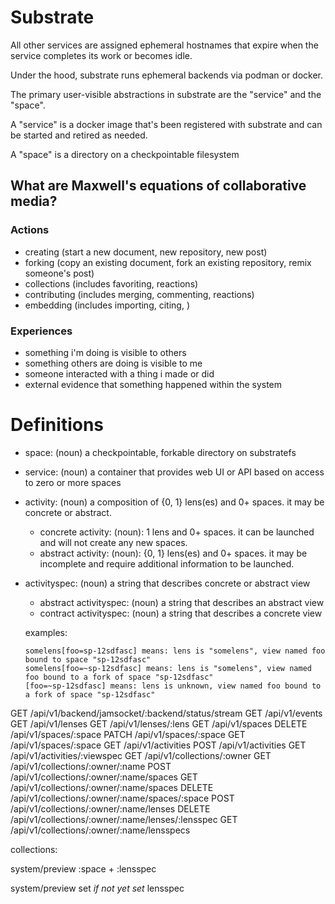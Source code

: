 # Substrate

All other services are assigned ephemeral hostnames that expire when the service completes its work or becomes idle.

Under the hood, substrate runs ephemeral backends via podman or docker.

The primary user-visible abstractions in substrate are the "service" and the "space".

A "service" is a docker image that's been registered with substrate and can be started and retired as needed.

A "space" is a directory on a checkpointable filesystem

## What are Maxwell's equations of collaborative media?

### Actions
- creating (start a new document, new repository, new post)
- forking (copy an existing document, fork an existing repository, remix someone's post)
- collections (includes favoriting, reactions)
- contributing (includes merging, commenting, reactions)
- embedding (includes importing, citing, )

### Experiences
- something i'm doing is visible to others
- something others are doing is visible to me
- someone interacted with a thing i made or did
- external evidence that something happened within the system


# Definitions
- space: (noun) a checkpointable, forkable directory on substratefs
- service: (noun) a container that provides web UI or API based on access to zero or more spaces
- activity: (noun) a composition of {0, 1} lens(es) and 0+ spaces. it may be concrete or abstract.
  - concrete activity: (noun): 1 lens and 0+ spaces. it can be launched and will not create any new spaces.
  - abstract activity: (noun): {0, 1} lens(es) and 0+ spaces. it may be incomplete and require additional information to be launched.
- activityspec: (noun) a string that describes concrete or abstract view
  - abstract activityspec: (noun) a string that describes an abstract view
  - contract activityspec: (noun) a string that describes a concrete view

  examples:
  ```
  somelens[foo=sp-12sdfasc] means: lens is "somelens", view named foo bound to space "sp-12sdfasc"
  somelens[foo=~sp-12sdfasc] means: lens is "somelens", view named foo bound to a fork of space "sp-12sdfasc"
  [foo=~sp-12sdfasc] means: lens is unknown, view named foo bound to a fork of space "sp-12sdfasc"
  ```

GET    /api/v1/backend/jamsocket/:backend/status/stream
GET    /api/v1/events
GET    /api/v1/lenses
GET    /api/v1/lenses/:lens
GET    /api/v1/spaces
DELETE /api/v1/spaces/:space
PATCH  /api/v1/spaces/:space
GET    /api/v1/spaces/:space
GET    /api/v1/activities
POST   /api/v1/activities
GET    /api/v1/activities/:viewspec
GET    /api/v1/collections/:owner
GET    /api/v1/collections/:owner/:name
POST   /api/v1/collections/:owner/:name/spaces
GET    /api/v1/collections/:owner/:name/spaces
DELETE /api/v1/collections/:owner/:name/spaces/:space
POST   /api/v1/collections/:owner/:name/lenses
DELETE /api/v1/collections/:owner/:name/lenses/:lensspec
GET    /api/v1/collections/:owner/:name/lensspecs

collections:

system/preview
  :space + :lensspec

system/preview
set *if not yet set* lensspec
